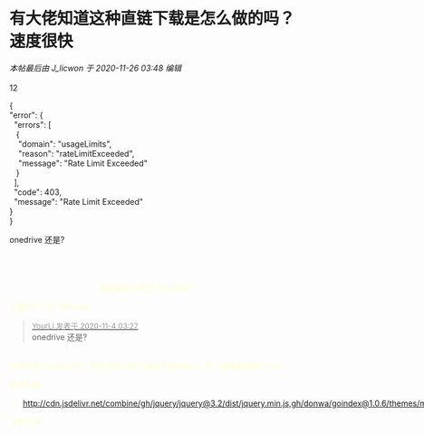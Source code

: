 # 有大佬知道这种直链下载是怎么做的吗？速度很快


<i class="pstatus"> 本帖最后由 J_licwon 于 2020-11-26 03:48 编辑 </i><br />
<br />
12

{<br />
 &quot;error&quot;: {<br />
&nbsp;&nbsp;&quot;errors&quot;: [<br />
&nbsp; &nbsp;{<br />
&nbsp; &nbsp; &quot;domain&quot;: &quot;usageLimits&quot;,<br />
&nbsp; &nbsp; &quot;reason&quot;: &quot;rateLimitExceeded&quot;,<br />
&nbsp; &nbsp; &quot;message&quot;: &quot;Rate Limit Exceeded&quot;<br />
&nbsp; &nbsp;}<br />
&nbsp;&nbsp;],<br />
&nbsp;&nbsp;&quot;code&quot;: 403,<br />
&nbsp;&nbsp;&quot;message&quot;: &quot;Rate Limit Exceeded&quot;<br />
 }<br />
}

onedrive 还是?<ul></ul><span style="float:left;margin-right:5px"><br />
<br />
<br />
<font color="FFFFCC">&nbsp; &nbsp; &nbsp; &nbsp; &nbsp; &nbsp; &nbsp; &nbsp; &nbsp; &nbsp; &nbsp; &nbsp; &nbsp; &nbsp; &nbsp; &nbsp; &nbsp; &nbsp; &nbsp; &nbsp; 藏起来的小尾巴,不让你看!&nbsp;&nbsp;

盲猜GD + CF Workers

<div class="quote"><blockquote><font size="2"><a href="https://www.hostloc.com/forum.php?mod=redirect&amp;goto=findpost&amp;pid=9399287&amp;ptid=762116" target="_blank"><font color="#999999">YourLi 发表于 2020-11-4 03:27</font></a></font><br />
onedrive 还是?</blockquote></div><br />
应该不是onedrive吧，我自己用cf反代速度不超过2m，这个链接能跑到几十m

首页引用<br /><div class="blockcode"><div id="code_Qzx"><ol><li>http://cdn.jsdelivr.net/combine/gh/jquery/jquery@3.2/dist/jquery.min.js,gh/donwa/goindex@1.0.6/themes/material/app.js</ol></div><em onclick="copycode($('code_Qzx'));">复制代码</em></div>
